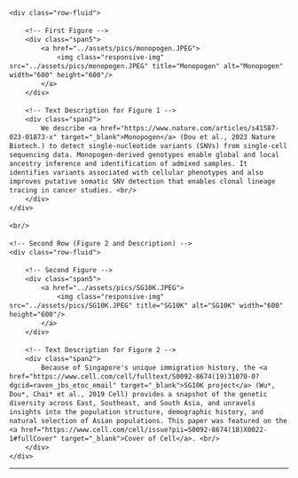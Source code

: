 <div class="container">

    <div class="row-fluid">
        
        <!-- First Figure -->
        <div class="span5">
            <a href="../assets/pics/monopogen.JPEG">
                <img class="responsive-img" src="../assets/pics/monopogen.JPEG" title="Monopogen" alt="Monopogen" width="600" height="600"/>
            </a>
        </div>

        <!-- Text Description for Figure 1 -->
        <div class="span2">
            We describe <a href="https://www.nature.com/articles/s41587-023-01873-x" target="_blank">Monopogen</a> (Dou et al., 2023 Nature Biotech.) to detect single-nucleotide variants (SNVs) from single-cell sequencing data. Monopogen-derived genotypes enable global and local ancestry inference and identification of admixed samples. It identifies variants associated with cellular phenotypes and also improves putative somatic SNV detection that enables clonal lineage tracing in cancer studies. <br/>  
        </div>
    </div>
    
    <br/>

    <!-- Second Row (Figure 2 and Description) -->
    <div class="row-fluid">
        
        <!-- Second Figure -->
        <div class="span5">
            <a href="../assets/pics/SG10K.JPEG">
                <img class="responsive-img" src="../assets/pics/SG10K.JPEG" title="SG10K" alt="SG10K" width="600" height="600"/>
            </a>
        </div>

        <!-- Text Description for Figure 2 -->
        <div class="span2">
            Because of Singapore's unique immigration history, the <a href="https://www.cell.com/cell/fulltext/S0092-8674(19)31070-0?dgcid=raven_jbs_etoc_email" target="_blank">SG10K project</a> (Wu*, Dou*, Chai* et al., 2019 Cell) provides a snapshot of the genetic diversity across East, Southeast, and South Asia, and unravels insights into the population structure, demographic history, and natural selection of Asian populations. This paper was featured on the <a href="https://www.cell.com/cell/issue?pii=S0092-8674(18)X0022-1#fullCover" target="_blank">Cover of Cell</a>. <br/>  
        </div>
    </div>

</div>

<hr />
